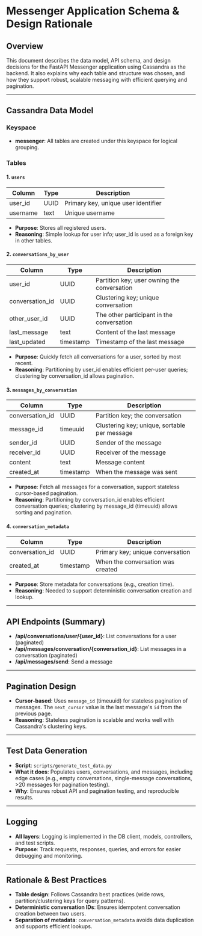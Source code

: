 # Messenger Application Schema & Design Rationale

## Overview
This document describes the data model, API schema, and design decisions for the FastAPI Messenger application using Cassandra as the backend. It also explains why each table and structure was chosen, and how they support robust, scalable messaging with efficient querying and pagination.

---

## Cassandra Data Model

### Keyspace
- **messenger**: All tables are created under this keyspace for logical grouping.

### Tables

#### 1. `users`
| Column      | Type    | Description         |
|-------------|---------|---------------------|
| user_id     | UUID    | Primary key, unique user identifier |
| username    | text    | Unique username     |

- **Purpose**: Stores all registered users.
- **Reasoning**: Simple lookup for user info; user_id is used as a foreign key in other tables.

#### 2. `conversations_by_user`
| Column         | Type    | Description                       |
|----------------|---------|-----------------------------------|
| user_id        | UUID    | Partition key; user owning the conversation |
| conversation_id| UUID    | Clustering key; unique conversation |
| other_user_id  | UUID    | The other participant in the conversation |
| last_message   | text    | Content of the last message        |
| last_updated   | timestamp | Timestamp of the last message    |

- **Purpose**: Quickly fetch all conversations for a user, sorted by most recent.
- **Reasoning**: Partitioning by user_id enables efficient per-user queries; clustering by conversation_id allows pagination.

#### 3. `messages_by_conversation`
| Column         | Type      | Description                          |
|----------------|-----------|--------------------------------------|
| conversation_id| UUID      | Partition key; the conversation      |
| message_id     | timeuuid  | Clustering key; unique, sortable per message |
| sender_id      | UUID      | Sender of the message                |
| receiver_id    | UUID      | Receiver of the message              |
| content        | text      | Message content                      |
| created_at     | timestamp | When the message was sent            |

- **Purpose**: Fetch all messages for a conversation, support stateless cursor-based pagination.
- **Reasoning**: Partitioning by conversation_id enables efficient conversation queries; clustering by message_id (timeuuid) allows sorting and pagination.

#### 4. `conversation_metadata`
| Column         | Type      | Description                          |
|----------------|-----------|--------------------------------------|
| conversation_id| UUID      | Primary key; unique conversation     |
| created_at     | timestamp | When the conversation was created    |

- **Purpose**: Store metadata for conversations (e.g., creation time).
- **Reasoning**: Needed to support deterministic conversation creation and lookup.

---

## API Endpoints (Summary)
- **/api/conversations/user/{user_id}**: List conversations for a user (paginated)
- **/api/messages/conversation/{conversation_id}**: List messages in a conversation (paginated)
- **/api/messages/send**: Send a message

---

## Pagination Design
- **Cursor-based**: Uses `message_id` (timeuuid) for stateless pagination of messages. The `next_cursor` value is the last message's `id` from the previous page.
- **Reasoning**: Stateless pagination is scalable and works well with Cassandra's clustering keys.

---

## Test Data Generation
- **Script**: `scripts/generate_test_data.py`
- **What it does**: Populates users, conversations, and messages, including edge cases (e.g., empty conversations, single-message conversations, >20 messages for pagination testing).
- **Why**: Ensures robust API and pagination testing, and reproducible results.

---

## Logging
- **All layers**: Logging is implemented in the DB client, models, controllers, and test scripts.
- **Purpose**: Track requests, responses, queries, and errors for easier debugging and monitoring.

---

## Rationale & Best Practices
- **Table design**: Follows Cassandra best practices (wide rows, partition/clustering keys for query patterns).
- **Deterministic conversation IDs**: Ensures idempotent conversation creation between two users.
- **Separation of metadata**: `conversation_metadata` avoids data duplication and supports efficient lookups.
